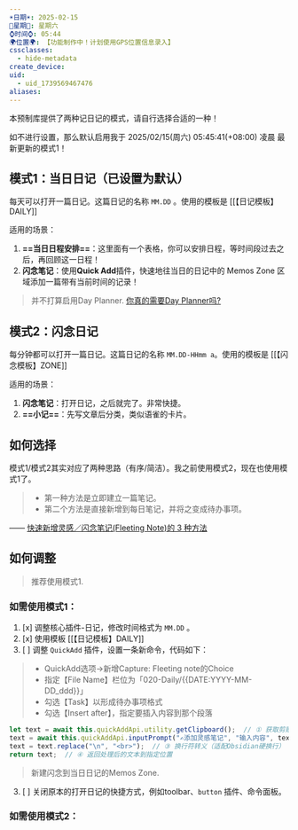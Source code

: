 ```yaml
---
☀️日期☀️: 2025-02-15
📆星期📆: 星期六
⌚️时间⌚️: 05:44
🌍位置🌍: 【功能制作中！计划使用GPS位置信息录入】
cssclasses:
  - hide-metadata
create_device: 
uid:
  - uid_1739569467476
aliases:
---
```


本预制库提供了两种记日记的模式，请自行选择合适的一种！

如不进行设置，那么默认启用我于 2025/02/15(周六) 05:45:41(+08:00) 凌晨 最新更新的模式1！

## 模式1：当日日记（已设置为默认）

每天可以打开一篇日记。这篇日记的名称 `MM.DD` 。使用的模板是 [[【日记模板】DAILY]]

适用的场景：

1. **==当日日程安排==**：这里面有一个表格，你可以安排日程，等时间段过去之后，再回顾这一日程！
2. **闪念笔记**：使用**Quick Add**插件，快速地往当日的日记中的 Memos Zone 区域添加一篇带有当前时间的记录！

> 并不打算启用Day Planner. [你真的需要Day Planner吗?](https://forum-zh.obsidian.md/t/topic/297)

## 模式2：闪念日记


每分钟都可以打开一篇日记。这篇日记的名称 `MM.DD-HHmm a`。使用的模板是 [[【闪念模板】ZONE]]

适用的场景：

1. **闪念笔记**：打开日记，之后就完了。非常快捷。
2. **==小记==**：先写文章后分类，类似语雀的卡片。


## 如何选择

模式1/模式2其实对应了两种思路（有序/简洁）。我之前使用模式2，现在也使用模式1了。

> - 第一种方法是立即建立一篇笔记。
> - 第二个方法是直接新增到每日笔记，并将之变成待办事项。

—— [快速新增灵感／闪念笔记(Fleeting Note)的 3 种方法](https://sspai.com/post/69227)

## 如何调整

> 推荐使用模式1.
### 如需使用模式1：

1. [x] 调整核心插件-日记，修改时间格式为 `MM.DD` 。
2. [x] 使用模板 [[【日记模板】DAILY]]
3. [ ] 调整 `QuickAdd` 插件，设置一条新命令，代码如下：

> - QuickAdd选项→新增Capture: Fleeting note的Choice
> - 指定【File Name】栏位为「020-Daily/{{DATE:YYYY-MM-DD\_ddd}}」
> - 勾选【Task】以形成待办事项格式
> - 勾选【Insert after】，指定要插入内容到那个段落

```js
let text = await this.quickAddApi.utility.getClipboard();  // ① 获取剪贴板内容
text = await this.quickAddApi.inputPrompt("✍添加灵感笔记", "输入内容", text);  // ② 弹出输入框（预设剪贴板内容）
text = text.replace("\n", "<br>");  // ③ 换行符转义（适配Obsidian硬换行）
return text;  // ④ 返回处理后的文本到指定位置
```

> 新建闪念到当日日记的Memos Zone.


3. [ ] 关闭原本的打开日记的快捷方式，例如toolbar、`button` 插件、命令面板。


### 如需使用模式2：

